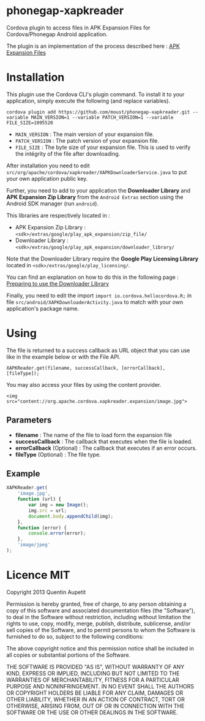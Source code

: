 phonegap-xapkreader
===================

Cordova plugin to access files in APK Expansion Files for Cordova/Phonegap Android application.

The plugin is an implementation of the process described here : [APK Expansion Files](http://developer.android.com/google/play/expansion-files.html)

# Installation

This plugin use the Cordova CLI's plugin command. To install it to your application, simply execute the following (and replace variables).

```
cordova plugin add https://github.com/moust/phonegap-xapkreader.git --variable MAIN_VERSION=1 --variable PATCH_VERSION=1 --variable FILE_SIZE=1095520
```

- `MAIN_VERSION` : The main version of your expansion file.
- `PATCH_VERSION` : The patch version of your expansion file.
- `FILE_SIZE` : The byte size of your expansion file. This is used to verify the intégrity of the file after downloading.

After installation you need to edit `src/org/apache/cordova/xapkreader/XAPKDownloaderService.java` to put your own application public key.

Further, you need to add to your application the __Downloader Library__ and __APK Expansion Zip Library__ from the `Android Extras` section using the Android SDK manager (run `android`).

This libraries are respectively located in :
- APK Expansion Zip Library : `<sdk>/extras/google/play_apk_expansion/zip_file/`
- Downloader Library : `<sdk>/extras/google/play_apk_expansion/downloader_library/`

Note that the Downloader Library require the __Google Play Licensing Library__ located in `<sdk>/extras/google/play_licensing/`.

You can find an explanation on how to do this in the following page : [Preparing to use the Downloader Library](http://developer.android.com/google/play/expansion-files.html#Preparing)

Finally, you need to edit the import `import io.cordova.hellocordova.R;` in file `src/android/XAPKDownloaderActivity.java` to match with your own application's package name.

# Using

The file is returned to a success callback as URL object that you can use like in the example below or with the File API.

```
XAPKReader.get(filename, successCallback, [errorCallback], [fileType]);
```

You may also access your files by using the content provider.

```
<img src="content://org.apache.cordova.xapkreader.expansion/image.jpg">
```

## Parameters

- **filename** : The name of the file to load form the expansion file
- **successCallback** : The callback that executes when the file is loaded.
- **errorCallback** (Optional) : The callback that executes if an error occurs.
- **fileType** (Optional) : The file type.

## Example

```javascript
XAPKReader.get(
    'image.jpg',
    function (url) {
        var img = new Image();
        img.src = url;
        document.body.appendChild(img);
    },
    function (error) {
        console.error(error);
    },
    'image/jpeg'
);
```

# Licence MIT

Copyright 2013 Quentin Aupetit

Permission is hereby granted, free of charge, to any person obtaining a copy of this software and associated documentation files (the "Software"), to deal in the Software without restriction, including without limitation the rights to use, copy, modify, merge, publish, distribute, sublicense, and/or sell copies of the Software, and to permit persons to whom the Software is furnished to do so, subject to the following conditions:

The above copyright notice and this permission notice shall be included in all copies or substantial portions of the Software.

THE SOFTWARE IS PROVIDED "AS IS", WITHOUT WARRANTY OF ANY KIND, EXPRESS OR IMPLIED, INCLUDING BUT NOT LIMITED TO THE WARRANTIES OF MERCHANTABILITY, FITNESS FOR A PARTICULAR PURPOSE AND NONINFRINGEMENT. IN NO EVENT SHALL THE AUTHORS OR COPYRIGHT HOLDERS BE LIABLE FOR ANY CLAIM, DAMAGES OR OTHER LIABILITY, WHETHER IN AN ACTION OF CONTRACT, TORT OR OTHERWISE, ARISING FROM, OUT OF OR IN CONNECTION WITH THE SOFTWARE OR THE USE OR OTHER DEALINGS IN THE SOFTWARE.